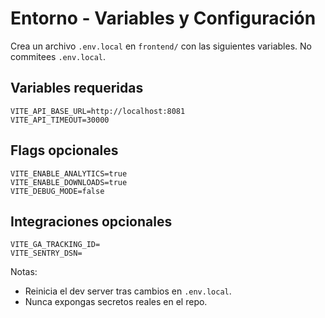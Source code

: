 # Entorno - Variables y Configuración

Crea un archivo `.env.local` en `frontend/` con las siguientes variables. No commitees `.env.local`.

## Variables requeridas
```
VITE_API_BASE_URL=http://localhost:8081
VITE_API_TIMEOUT=30000
```

## Flags opcionales
```
VITE_ENABLE_ANALYTICS=true
VITE_ENABLE_DOWNLOADS=true
VITE_DEBUG_MODE=false
```

## Integraciones opcionales
```
VITE_GA_TRACKING_ID=
VITE_SENTRY_DSN=
```

Notas:
- Reinicia el dev server tras cambios en `.env.local`.
- Nunca expongas secretos reales en el repo.

